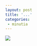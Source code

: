 ```yaml
---
layout: post
title: '...'
categories:
 - minutia
---
```


<a href="brands.html"><img src="images/tide_brainwash1ii.gif"></a>

